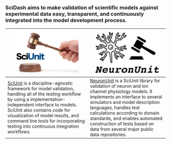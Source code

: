 ### SciDash aims to make validation of scientific models against experimental data easy, transparent, and continuously integrated into the model development process.

| <a href="http://sciunit.scidash.org"><img src="https://raw.githubusercontent.com/scidash/assets/master/logos/sciunit.png" width="200"></a> | <a href="http://neuronunit.scidash.org"><img src="https://raw.githubusercontent.com/scidash/assets/master/logos/neuronunit.png" width="200"></a> |
|---|---|
| [SciUnit](http://sciunit.scidash.org) is a discipline-agnostic framework for model validation, handling all of the testing workflow by using a implementation-independent interface to models.  SciUnit also contains code for visualization of model results, and command line tools for incorporating testing into continuous integration workflows. | [NeuronUnit](http://neuronunit.scidash.org) is a SciUnit library for validation of neuron and ion channel physiology models.  It implements an interface to several simulators and model description languages, handles test calculations according to domain standards, and enables automated construction of tests based on data from several major public data repositories. |
